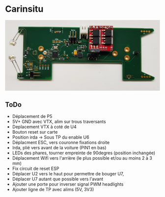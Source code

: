 Carinsitu
=========

![First Prototype](doc/pcb-with-components.jpg)

ToDo
----

 - Déplacement de P5
 - 5V+ GND avec VTX, alim sur trous traversants
 - Deplacement VTX à coté de U4
 - Bouton reset sur carte
 - Position irda -> Sous TP du enable U6
 - Déplacment ESC, vers couronne fixations droite
 - Irda, plié vers avant de la voiture (PIN1 en bas)
 - LEDs des phares, tourner empreinte de 90degres (position inchangée)
 - Déplacement Wifi vers l'arrière (le plus possible et/ou au moins 2 à 3 mm)
 - Fix circuit de reset ESP
 - Déplacer U2 vers le haut pour permettre de bouger U7,
 - Déplacer U7 autant que possible vers l'avant
 - Ajouter une porte pour inverser signal PWM headlights
 - Ajouter ligne de TP avec alims (5V, 3V3)
